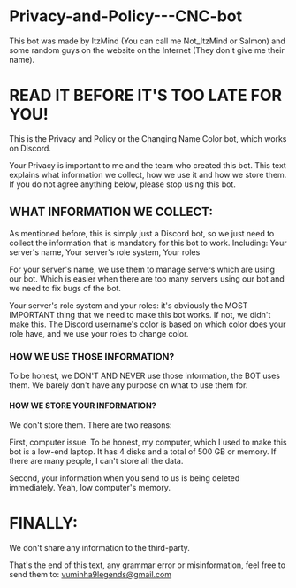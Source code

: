 # Privacy-and-Policy---CNC-bot
This bot was made by ItzMind (You can call me Not_ItzMind or Salmon) and some random guys on the website on the Internet 
(They don't give me their name).
# READ IT BEFORE IT'S TOO LATE FOR YOU!

This is the Privacy and Policy or the Changing Name Color bot, which works on Discord.

Your Privacy is important to me and the team who created this bot. This text explains what information we collect, how we use it and
how we store them. If you do not agree anything below, please stop using this bot.

## WHAT INFORMATION WE COLLECT:

As mentioned before, this is simply just a Discord bot, so we just need to collect the information that is mandatory for this bot to work.
Including:
Your server's name,
Your server's role system,
Your roles

For your server's name, we use them to manage servers which are using our bot. Which is easier when there are too many servers
using our bot and we need to fix bugs of the bot.

Your server's role system and your roles: it's obviously the MOST IMPORTANT thing that we need to make this bot works. If not,
we didn't make this. The Discord username's color is based on which color does your role have, and we use your roles to change color.

### HOW WE USE THOSE INFORMATION?

To be honest, we DON'T AND NEVER use those information, the BOT uses them.
We barely don't have any purpose on what to use them for.

#### HOW WE STORE YOUR INFORMATION?

We don't store them. There are two reasons:

First, computer issue. To be honest, my computer, which I used to make this bot is a low-end laptop. It has 4 disks and a total of
500 GB or memory. If there are many people, I can't store all the data.

Second, your information when you send to us is being deleted immediately. Yeah, low computer's memory.

# FINALLY:
We don't share any information to the third-party.

That's the end of this text, any grammar error or misinformation, feel free to send them to:
vuminha9legends@gmail.com
